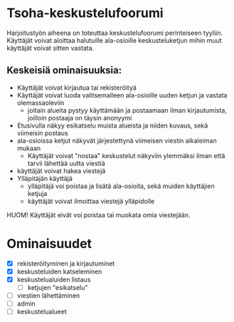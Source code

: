 # Tsoha-keskustelufoorumi

Harjoitustyön aiheena on toteuttaa  keskustelufoorumi perinteiseen tyyliin. Käyttäjät voivat aloittaa halutuille ala-osioille keskusteluketjun mihin muut käyttäjät voivat sitten vastata.

## Keskeisiä ominaisuuksia:
* Käyttäjät voivat kirjautua tai rekisteröityä
* Käyttäjät voivat luoda valitsemalleen ala-osioille uuden ketjun ja vastata olemassaoleviin
  * joitain alueita pystyy käyttämään ja postaamaan ilman kirjautumista, joilloin postaaja on täysin anonyymi
* Etusivulla näkyy esikatselu muista alueista ja niiden kuvaus, sekä viimeisin postaus
* ala-osioissa ketjut näkyvät järjestettynä viimeisen viestin aikaleiman mukaan
  * Käyttäjät voivat "nostaa" keskustelut näkyviin ylemmäksi ilman että tarvii lähettää uutta viestiä
* käyttäjät voivat hakea viestejä
* Ylläpitäjän käyttäjä
  * ylläpitäjä voi poistaa ja lisätä ala-osioita, sekä muiden käyttäjien ketjuja
  * käyttäjät voivat ilmoittaa viestejä ylläpidolle
 
HUOM! Käyttäjät eivät voi poistaa tai muokata omia viestejään.


# Ominaisuudet
- [x] rekisteröityminen ja kirjautuminet
- [x] keskusteluiden katseleminen
- [x] keskustelualuiden listaus
    - [ ] ketjujen "esikatselu"
- [ ] viestien lähettäminen
- [ ] admin
- [ ] keskustelualueet
